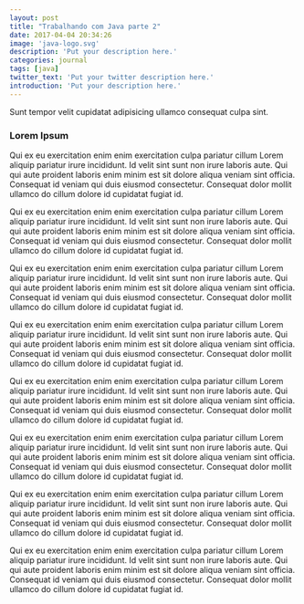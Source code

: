 ```yaml
---
layout: post
title: "Trabalhando com Java parte 2"
date: 2017-04-04 20:34:26
image: 'java-logo.svg'
description: 'Put your description here.'
categories: journal
tags: [java]
twitter_text: 'Put your twitter description here.'
introduction: 'Put your description here.'
---
```


Sunt tempor velit cupidatat adipisicing ullamco consequat culpa sint.

### Lorem Ipsum

Qui ex eu exercitation enim enim exercitation culpa pariatur cillum Lorem aliquip pariatur irure incididunt. Id velit sint sunt non irure laboris aute. Qui qui aute proident laboris enim minim est sit dolore aliqua veniam sint officia. Consequat id veniam qui duis eiusmod consectetur. Consequat dolor mollit ullamco do cillum dolore id cupidatat fugiat id.

Qui ex eu exercitation enim enim exercitation culpa pariatur cillum Lorem aliquip pariatur irure incididunt. Id velit sint sunt non irure laboris aute. Qui qui aute proident laboris enim minim est sit dolore aliqua veniam sint officia. Consequat id veniam qui duis eiusmod consectetur. Consequat dolor mollit ullamco do cillum dolore id cupidatat fugiat id.

Qui ex eu exercitation enim enim exercitation culpa pariatur cillum Lorem aliquip pariatur irure incididunt. Id velit sint sunt non irure laboris aute. Qui qui aute proident laboris enim minim est sit dolore aliqua veniam sint officia. Consequat id veniam qui duis eiusmod consectetur. Consequat dolor mollit ullamco do cillum dolore id cupidatat fugiat id.

Qui ex eu exercitation enim enim exercitation culpa pariatur cillum Lorem aliquip pariatur irure incididunt. Id velit sint sunt non irure laboris aute. Qui qui aute proident laboris enim minim est sit dolore aliqua veniam sint officia. Consequat id veniam qui duis eiusmod consectetur. Consequat dolor mollit ullamco do cillum dolore id cupidatat fugiat id.

Qui ex eu exercitation enim enim exercitation culpa pariatur cillum Lorem aliquip pariatur irure incididunt. Id velit sint sunt non irure laboris aute. Qui qui aute proident laboris enim minim est sit dolore aliqua veniam sint officia. Consequat id veniam qui duis eiusmod consectetur. Consequat dolor mollit ullamco do cillum dolore id cupidatat fugiat id.

Qui ex eu exercitation enim enim exercitation culpa pariatur cillum Lorem aliquip pariatur irure incididunt. Id velit sint sunt non irure laboris aute. Qui qui aute proident laboris enim minim est sit dolore aliqua veniam sint officia. Consequat id veniam qui duis eiusmod consectetur. Consequat dolor mollit ullamco do cillum dolore id cupidatat fugiat id.

Qui ex eu exercitation enim enim exercitation culpa pariatur cillum Lorem aliquip pariatur irure incididunt. Id velit sint sunt non irure laboris aute. Qui qui aute proident laboris enim minim est sit dolore aliqua veniam sint officia. Consequat id veniam qui duis eiusmod consectetur. Consequat dolor mollit ullamco do cillum dolore id cupidatat fugiat id.

Qui ex eu exercitation enim enim exercitation culpa pariatur cillum Lorem aliquip pariatur irure incididunt. Id velit sint sunt non irure laboris aute. Qui qui aute proident laboris enim minim est sit dolore aliqua veniam sint officia. Consequat id veniam qui duis eiusmod consectetur. Consequat dolor mollit ullamco do cillum dolore id cupidatat fugiat id.